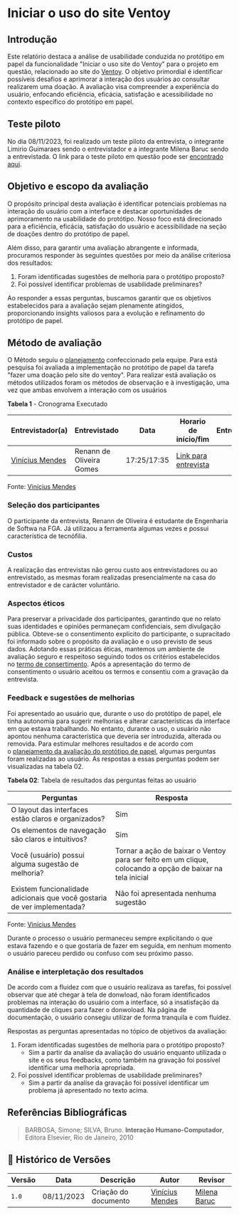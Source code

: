 # Iniciar o uso do site Ventoy

## Introdução

Este relatório destaca a análise de usabilidade conduzida no protótipo em papel da funcionalidade "Iniciar o uso site do Ventoy" para o projeto em questão, relacionado ao site do [Ventoy](https://www.ventoy.net/en/index.html). O objetivo primordial é identificar possíveis desafios e aprimorar a interação dos usuários ao consultar realizarem uma doação. A avaliação visa compreender a experiência do usuário, enfocando eficiência, eficácia, satisfação e acessibilidade no contexto específico do protótipo em papel.

## Teste piloto

No dia 08/11/2023, foi realizado um teste piloto da entrevista, o integrante Limirio Guimaraes sendo o entrevistador e a integrante Milena Baruc sendo a entrevistada. O link para o teste piloto em questão pode ser [encontrado aqui](https://youtu.be/pXOqH-BSg4k).

## Objetivo e escopo da avaliação

O propósito principal desta avaliação é identificar potenciais problemas na interação do usuário com a interface e destacar oportunidades de aprimoramento na usabilidade do protótipo. Nosso foco está direcionado para a eficiência, eficácia, satisfação do usuário e acessibilidade na seção de doações dentro do protótipo de papel.

Além disso, para garantir uma avaliação abrangente e informada, procuramos responder às seguintes questões por meio da análise criteriosa dos resultados:

1. Foram identificadas sugestões de melhoria para o protótipo proposto?
2. Foi possível identificar problemas de usabilidade preliminares?

Ao responder a essas perguntas, buscamos garantir que os objetivos estabelecidos para a avaliação sejam plenamente atingidos, proporcionando insights valiosos para a evolução e refinamento do protótipo de papel.

## Método de avaliação

O Método seguiu o [planejamento](https://interacao-humano-computador.github.io/2023.2-Ventoy/DAD/nivel2/prototipoDePapel/planejamento/) confeccionado pela equipe. Para está pesquisa foi avaliada a implementação no protótipo de papel da tarefa "fazer uma doação pelo site do ventoy". Para realizar está avaliação os métodos utilizados foram os métodos de observação e à investigação, uma vez que ambas envolvem a interação com os usuários

**Tabela 1** - Cronograma Executado

| Entrevistador(a) | Entrevistado | Data | Horario de início/fim | Entrevista |
|------------------|--------------|-------|---------------------|-------------|
| [Vinícius Mendes](https://github.com/yabamiah)| Renann de Oliveira Gomes | 17:25/17:35 | [Link para entrevista](https://youtu.be/Wwm5QovIuOs)|

Fonte: [Vinícius Mendes](https://github.com/yabamiah)

### Seleção dos participantes

O participante da entrevista, Renann de Oliveira é estudante de Engenharia de Softwa na FGA. Já utilizaou a ferramenta algumas vezes e possui característica de tecnófilia.

### Custos

A realização das entrevistas não gerou custo aos entrevistadores ou ao entrevistado, as mesmas foram realizadas presencialmente na casa do entrevistador e de carácter voluntário.

### Aspectos éticos

Para preservar a privacidade dos participantes, garantindo que no relato suas identidades e opiniões permaneçam confidenciais, sem divulgação pública. Obteve-se o consentimento explícito do participante, o supracitado foi informado sobre o propósito da avaliação e o uso previsto de seus dados. Adotando essas práticas éticas, mantemos um ambiente de avaliação seguro e respeitoso seguindo todos os critérios estabelecidos no [termo de consertimento](https://github.com/Interacao-Humano-Computador/2023.2-Ventoy/blob/donation-relato/docs/elicitacao/termoConsertimento.pdf). Após a apresentação do termo de consentimento o usuário aceitou os termos e consentiu com a gravação da entrevista.

### Feedback e sugestões de melhorias

Foi apresentado ao usuário que, durante o uso do protótipo de papel, ele tinha autonomia para sugerir melhorias e alterar características da interface em que estava trabalhando. No entanto, durante o uso, o usuário não apontou nenhuma característica que deveria ser introduzida, alterada ou removida. Para estimular melhores resultados e de acordo com o [planejamento da avaliação do protótipo de papel](https://interacao-humano-computador.github.io/2023.2-Ventoy/DAD/nivel1/storyboard/planejamentoStoryboard/#introducao), algumas perguntas foram realizadas ao usuário. As respostas a essas perguntas podem ser visualizadas na tabela 02.

**Tabela 02**: Tabela de resultados das perguntas feitas ao usuário

| Perguntas | Resposta |
|-----------|-----------|
| O layout das interfaces estão claros e organizados? | Sim |
| Os elementos de navegação são claros e intuitivos? | Sim |
| Você (usuário) possui alguma sugestão de melhoria? | Tornar a ação de baixar o Ventoy para ser feito em um clique, colocando a opção de baixar na tela inicial |
| Existem funcionalidade adicionais que você gostaria de ver implementada? | Não foi apresentada nenhuma sugestão |

Fonte: [Vinícius Mendes](https://github.com/yabamiah)

Durante o processo o usuário permaneceu sempre explicitando o que estava fazendo e o que gostaria de fazer em seguida, em nenhum momento o usuário pareceu perdido ou confuso com seu próximo passo.

### Análise e interpletação dos resultados

De acordo com a fluidez com que o usuário realizava as tarefas, foi possível observar que até chegar à tela de donwload, não foram identificados problemas na interação do usuário com a interface, só a insatisfação da quantidade de cliques para fazer o donwoload. Na página de documentação, o usuário consegiu utilizar de forma tranquila e com fluidez.

Respostas as perguntas apresentadas no tópico de objetivos da avaliação:

1. Foram identificadas sugestões de melhoria para o protótipo proposto?
    - Sim a partir da analíse da avaliação do usuário enquanto utilizada o site e os seus feedbacks, como também na gravação foi possível identificar uma melhoria apropriada.
2. Foi possível identificar problemas de usabilidade preliminares?
    - Sim a partir da analíse da gravação foi possível identificar um problema já apresentado no texto acima.

## Referências Bibliográficas

> BARBOSA, Simone; SILVA, Bruno. **Interação Humano-Computador**, Editora Elsevier, Rio de Janeiro, 2010

## 📑 Histórico de Versões

|**Versão**|**Data**|**Descrição**|**Autor**|**Revisor**|
|---|---|---|---|---|
|`1.0`|08/11/2023|Criação do documento|[Vinícius Mendes](https://github.com/yabamiah)| [Milena Baruc](https://github.com/MilenaBaruc) |
